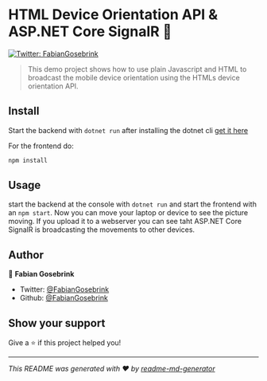 # HTML Device Orientation API & ASP.NET Core SignalR 👋
[![Twitter: FabianGosebrink](https://img.shields.io/twitter/follow/FabianGosebrink.svg?style=social)](https://twitter.com/FabianGosebrink)

> This demo project shows how to use plain Javascript and HTML to broadcast the mobile device orientation using the HTMLs device orientation API.

## Install

Start the backend with `dotnet run` after installing the dotnet cli [get it here](https://dotnet.microsoft.com/)

For the frontend do:

```sh
npm install
```

## Usage

start the backend at the console with `dotnet run` and start the frontend with an `npm start`. Now you can move your laptop or device to see the picture moving. If you upload it to a webserver you can see taht ASP.NET Core SignalR is broadcasting the movements to other devices.

## Author

👤 **Fabian Gosebrink**

* Twitter: [@FabianGosebrink](https://twitter.com/FabianGosebrink)
* Github: [@FabianGosebrink](https://github.com/FabianGosebrink)

## Show your support

Give a ⭐️ if this project helped you!


***
_This README was generated with ❤️ by [readme-md-generator](https://github.com/kefranabg/readme-md-generator)_